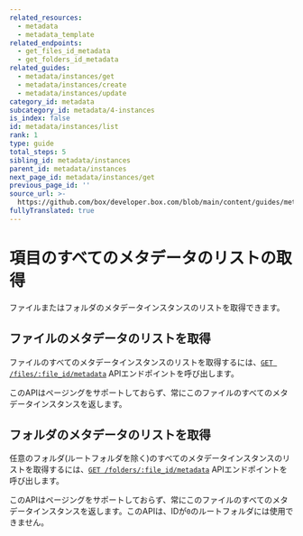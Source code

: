 ```yaml
---
related_resources:
  - metadata
  - metadata_template
related_endpoints:
  - get_files_id_metadata
  - get_folders_id_metadata
related_guides:
  - metadata/instances/get
  - metadata/instances/create
  - metadata/instances/update
category_id: metadata
subcategory_id: metadata/4-instances
is_index: false
id: metadata/instances/list
rank: 1
type: guide
total_steps: 5
sibling_id: metadata/instances
parent_id: metadata/instances
next_page_id: metadata/instances/get
previous_page_id: ''
source_url: >-
  https://github.com/box/developer.box.com/blob/main/content/guides/metadata/4-instances/1-list.md
fullyTranslated: true
---
```

# 項目のすべてのメタデータのリストの取得

ファイルまたはフォルダのメタデータインスタンスのリストを取得できます。

## ファイルのメタデータのリストを取得

ファイルのすべてのメタデータインスタンスのリストを取得するには、[`GET /files/:file_id/metadata`][get_metadata_file] APIエンドポイントを呼び出します。

<Samples id="get_files_id_metadata">

</Samples>

<Message warning>

このAPIはページングをサポートしておらず、常にこのファイルのすべてのメタデータインスタンスを返します。

</Message>

## フォルダのメタデータのリストを取得

任意のフォルダ(ルートフォルダを除く)のすべてのメタデータインスタンスのリストを取得するには、[`GET /folders/:file_id/metadata`][get_metadata_file] APIエンドポイントを呼び出します。

<Samples id="get_folders_id_metadata">

</Samples>

<Message warning>

このAPIはページングをサポートしておらず、常にこのファイルのすべてのメタデータインスタンスを返します。このAPIは、IDが`0`のルートフォルダには使用できません。

</Message>

[get_metadata_file]: e://get_files_id_metadata

[get_metadata_folder]: e://get_folders_id_metadata
